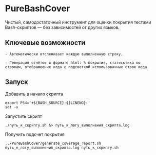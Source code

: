 # PureBashCover

Чистый, самодостаточный инструмент для оценки покрытия тестами Bash-скриптов — без зависимостей от других языков.



## Ключевые возможности

    - Автоматически отслеживает каждую выполненную строку.

    - Генерация отчётов в формате html: % покрытия, статисктика по строкам, отображеение кода с подсветкой использованных строк кода.

## Запуск

Добавить в начало скрипта 

```
export PS4='+${BASH_SOURCE}:${LINENO}:' 
set -x
```
Запустить скрипт

```
./путь_к_скрипту.sh &> путь_к_логу_выполнения_скрипта.log 
```

Получить подсчет покрытия

```
../PureBashCover/generate_coverage_report.sh путь_к_логу_выполнения_скрипта.log путь_к_скрипту.sh
```
